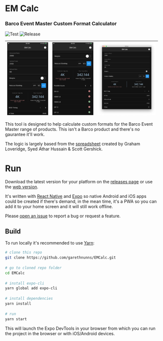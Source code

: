 # EM Calc
### Barco Event Master Custom Format Calculator

![Test](https://github.com/garethnunns/EMCalc/workflows/Test/badge.svg) ![Release](https://github.com/garethnunns/EMCalc/workflows/Release/badge.svg) 

![iPhone Screenshot](README/iPhone-1.png) | ![iPhone Screenshot](README/iPhone-3.png) | ![Mac Screenshot](README/Mac-1.png)
:---:|:---:|:---:

This tool is designed to help calculate custom formats for the Barco 
Event Master range of products. This isn't a Barco product and 
there's no gaurantee it'll work.

The logic is largely based from the
[spreadsheet](https://www.facebook.com/groups/Barcofolsom/permalink/2524750314238262/)
created by Graham Loveridge, Syed Athar Hussain & Scott Gershick.

# Run

Download the latest version for your platform on the 
[releases page](https://github.com/garethnunns/EMCalc/releases)
or use the [web version](https://e2.garethnunns.com).

It's written with [React Native](https://github.com/facebook/react-native) and 
[Expo](https://expo.io/) so native Android and iOS apps could be created if
there's demand, in the mean time, it's a PWA so you can add it to your home
screen and it will still work offline.

Please [open an issue](https://github.com/garethnunns/EMCalc/issues/new)
to report a bug or request a feature.

## Build

To run locally it's recommended to use [Yarn](https://yarnpkg.com/):

````bash
# clone this repo
git clone https://github.com/garethnunns/EMCalc.git

# go to cloned repo folder
cd EMCalc

# install expo-cli
yarn global add expo-cli

# install dependencies
yarn install

# run
yarn start
````

This will launch the Expo DevTools in your browser from which you can
run the project in the browser or with iOS/Android devices.